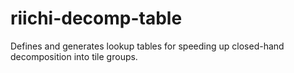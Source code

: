 # riichi-decomp-table

Defines and generates lookup tables for speeding up closed-hand decomposition into tile groups.
